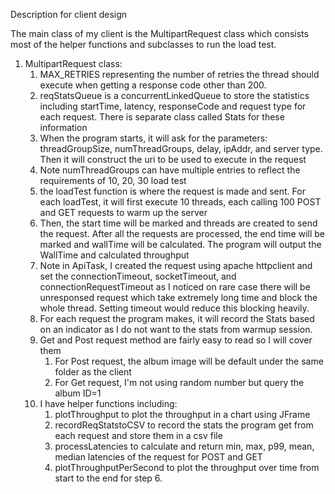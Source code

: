 Description for client design

The main class of my client is the MultipartRequest class which consists most of the helper functions and subclasses to run the load test.

1. MultipartRequest class:
   1. MAX_RETRIES representing the number of retries the thread should execute when getting a response code other than 200.
   2. reqStatsQueue is a concurrentLinkedQueue to store the statistics including startTime, latency, responseCode and request type for each request. There is separate class called Stats for these information
   3. When the program starts, it will ask for the parameters: threadGroupSize, numThreadGroups, delay, ipAddr, and server type. Then it will construct the uri to be used to execute in the request
   4. Note numThreadGroups can have multiple entries to reflect the requirements of 10, 20, 30 load test
   5. the loadTest function is where the request is made and sent. For each loadTest, it will first execute 10 threads, each calling 100 POST and GET requests to warm up the server
   6. Then, the start time will be marked and threads are created to send the request. After all the requests are processed, the end time will be marked and wallTime will be calculated. The program will output the WallTime and calculated throughput
   7. Note in ApiTask, I created the request using apache httpclient and set the connectionTimeout, socketTimeout, and connectionRequestTimeout as I noticed on rare case there will be unresponsed request which take extremely long time and block the whole thread. Setting timeout would reduce this blocking heavily.
   8. For each request the program makes, it will record the Stats based on an indicator as I do not want to the stats from warmup session.
   9. Get and Post request method are fairly easy to read so I will cover them
      1. For Post request, the album image will be default under the same folder as the client
      2. For Get request, I'm not using random number but query the album ID=1
   10. I have helper functions including:
       1. plotThroughput to plot the throughput in a chart using JFrame
       2. recordReqStatstoCSV to record the stats the program get from each request and store them in a csv file
       3. processLatencies to calculate and return min, max, p99, mean, median latencies of the request for POST and GET
       4. plotThroughputPerSecond to plot the throughput over time from start to the end for step 6.

